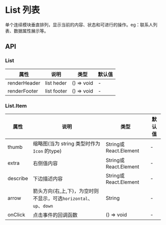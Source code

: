 # List 列表

单个连续模块垂直排列，显示当前的内容、状态和可进行的操作。eg：联系人列表、数据属性展示等。

<code src="./demos/index.tsx"></code>

## API

### List

属性 | 说明 | 类型 | 默认值
----|-----|------|------
| renderHeader       | list heder  | () => void |  -  |
| renderFooter       | list footer  | () => void |  -  |

### List.Item

属性 | 说明 | 类型 | 默认值
----|-----|------|------
| thumb | 缩略图(当为 string 类型时作为 `Icon` 的type) | String或React.Element | - |
| extra | 右侧值内容 | String或React.Element | - |
| describe | 下边描述内容 | String或React.Element | - |
| arrow | 箭头方向(右,上,下)，为空时则不显示，可选`horizontal`、`up`、`down` | String | - |
| onClick | 点击事件的回调函数 | () => void | - |

<!-- | wrap    | 是否换行，默认情况下，文字超长会被隐藏， | Boolean  | `false`  | -->